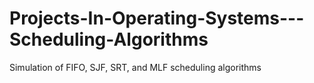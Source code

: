 # Projects-In-Operating-Systems---Scheduling-Algorithms
Simulation of FIFO, SJF, SRT, and MLF scheduling algorithms

